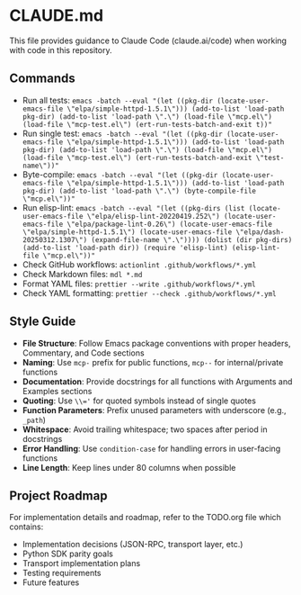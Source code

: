 # CLAUDE.md

This file provides guidance to Claude Code (claude.ai/code) when working with code in this repository.

## Commands

- Run all tests: `emacs -batch --eval "(let ((pkg-dir (locate-user-emacs-file \"elpa/simple-httpd-1.5.1\"))) (add-to-list 'load-path pkg-dir) (add-to-list 'load-path \".\") (load-file \"mcp.el\") (load-file \"mcp-test.el\") (ert-run-tests-batch-and-exit t))"`
- Run single test: `emacs -batch --eval "(let ((pkg-dir (locate-user-emacs-file \"elpa/simple-httpd-1.5.1\"))) (add-to-list 'load-path pkg-dir) (add-to-list 'load-path \".\") (load-file \"mcp.el\") (load-file \"mcp-test.el\") (ert-run-tests-batch-and-exit \"test-name\"))"`
- Byte-compile: `emacs -batch --eval "(let ((pkg-dir (locate-user-emacs-file \"elpa/simple-httpd-1.5.1\"))) (add-to-list 'load-path pkg-dir) (add-to-list 'load-path \".\") (byte-compile-file \"mcp.el\"))"`
- Run elisp-lint: `emacs -batch --eval "(let ((pkg-dirs (list (locate-user-emacs-file \"elpa/elisp-lint-20220419.252\") (locate-user-emacs-file \"elpa/package-lint-0.26\") (locate-user-emacs-file \"elpa/simple-httpd-1.5.1\") (locate-user-emacs-file \"elpa/dash-20250312.1307\") (expand-file-name \".\"))))
(dolist (dir pkg-dirs)
  (add-to-list 'load-path dir))
(require 'elisp-lint)
(elisp-lint-file \"mcp.el\"))"`
- Check GitHub workflows: `actionlint .github/workflows/*.yml`
- Check Markdown files: `mdl *.md`
- Format YAML files: `prettier --write .github/workflows/*.yml`
- Check YAML formatting: `prettier --check .github/workflows/*.yml`

## Style Guide

- **File Structure**: Follow Emacs package conventions with proper headers, Commentary, and Code sections
- **Naming**: Use `mcp-` prefix for public functions, `mcp--` for internal/private functions
- **Documentation**: Provide docstrings for all functions with Arguments and Examples sections
- **Quoting**: Use `\\='` for quoted symbols instead of single quotes
- **Function Parameters**: Prefix unused parameters with underscore (e.g., `_path`)
- **Whitespace**: Avoid trailing whitespace; two spaces after period in docstrings
- **Error Handling**: Use `condition-case` for handling errors in user-facing functions
- **Line Length**: Keep lines under 80 columns when possible

## Project Roadmap

For implementation details and roadmap, refer to the TODO.org file which contains:

- Implementation decisions (JSON-RPC, transport layer, etc.)
- Python SDK parity goals
- Transport implementation plans
- Testing requirements
- Future features
